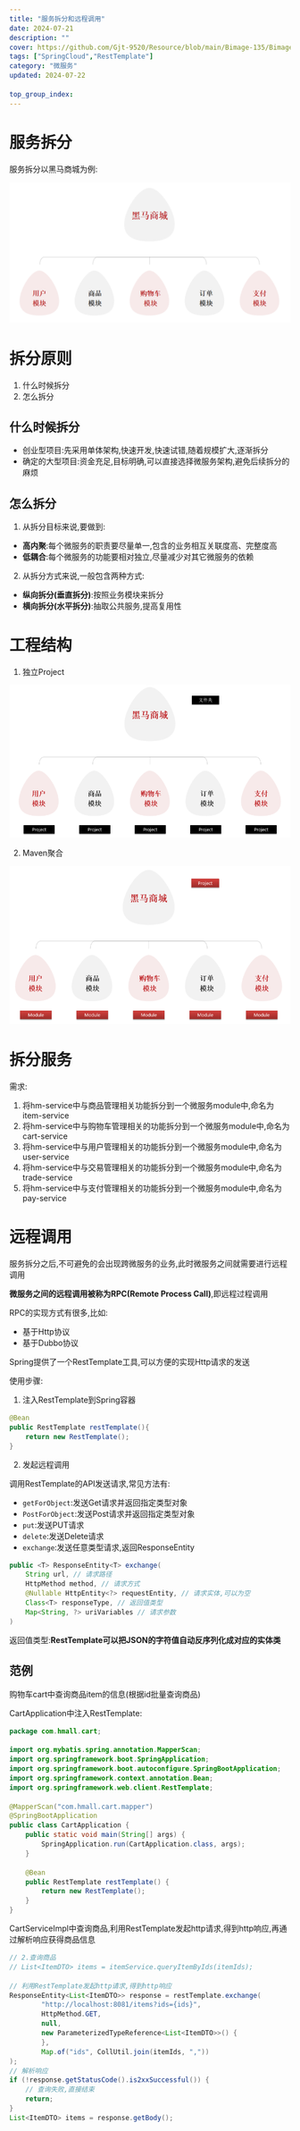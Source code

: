 ```yaml
---
title: "服务拆分和远程调用"
date: 2024-07-21
description: ""
cover: https://github.com/Gjt-9520/Resource/blob/main/Bimage-135/Bimage69.jpg?raw=true
tags: ["SpringCloud","RestTemplate"]
category: "微服务"
updated: 2024-07-22
  
top_group_index: 
---
```


# 服务拆分

服务拆分以黑马商城为例:

![黑马商城](../images/黑马商城模块.png)

# 拆分原则

1. 什么时候拆分
2. 怎么拆分

## 什么时候拆分

- 创业型项目:先采用单体架构,快速开发,快速试错,随着规模扩大,逐渐拆分
- 确定的大型项目:资金充足,目标明确,可以直接选择微服务架构,避免后续拆分的麻烦

## 怎么拆分

1. 从拆分目标来说,要做到:
- **高内聚**:每个微服务的职责要尽量单一,包含的业务相互关联度高、完整度高
- **低耦合**:每个微服务的功能要相对独立,尽量减少对其它微服务的依赖

2. 从拆分方式来说,一般包含两种方式:
- **纵向拆分(垂直拆分)**:按照业务模块来拆分
- **横向拆分(水平拆分)**:抽取公共服务,提高复用性

# 工程结构

1. 独立Project

![工程结构-独立Project](../images/工程结构-独立Project.png)

2. Maven聚合

![工程结构-Maven聚合](../images/工程结构-Maven聚合.png)

# 拆分服务

需求:
1. 将hm-service中与商品管理相关功能拆分到一个微服务module中,命名为item-service
2. 将hm-service中与购物车管理相关的功能拆分到一个微服务module中,命名为cart-service
3. 将hm-service中与用户管理相关的功能拆分到一个微服务module中,命名为user-service
4. 将hm-service中与交易管理相关的功能拆分到一个微服务module中,命名为trade-service
5. 将hm-service中与支付管理相关的功能拆分到一个微服务module中,命名为pay-service

# 远程调用

服务拆分之后,不可避免的会出现跨微服务的业务,此时微服务之间就需要进行远程调用

**微服务之间的远程调用被称为RPC(Remote Process Call)**,即远程过程调用

RPC的实现方式有很多,比如:
- 基于Http协议
- 基于Dubbo协议

Spring提供了一个RestTemplate工具,可以方便的实现Http请求的发送

使用步骤:
1. 注入RestTemplate到Spring容器

```java
@Bean
public RestTemplate restTemplate(){
    return new RestTemplate();
}
```

2. 发起远程调用

调用RestTemplate的API发送请求,常见方法有:
- `getForObject`:发送Get请求并返回指定类型对象
- `PostForObject`:发送Post请求并返回指定类型对象
- `put`:发送PUT请求
- `delete`:发送Delete请求
- `exchange`:发送任意类型请求,返回ResponseEntity

```java
public <T> ResponseEntity<T> exchange(
	String url, // 请求路径
	HttpMethod method, // 请求方式
	@Nullable HttpEntity<?> requestEntity, // 请求实体,可以为空
 	Class<T> responseType, // 返回值类型
	Map<String, ?> uriVariables // 请求参数
)
```

返回值类型:**RestTemplate可以把JSON的字符值自动反序列化成对应的实体类**

## 范例

购物车cart中查询商品item的信息(根据id批量查询商品)

CartApplication中注入RestTemplate:

```java
package com.hmall.cart;

import org.mybatis.spring.annotation.MapperScan;
import org.springframework.boot.SpringApplication;
import org.springframework.boot.autoconfigure.SpringBootApplication;
import org.springframework.context.annotation.Bean;
import org.springframework.web.client.RestTemplate;

@MapperScan("com.hmall.cart.mapper")
@SpringBootApplication
public class CartApplication {
    public static void main(String[] args) {
        SpringApplication.run(CartApplication.class, args);
    }

    @Bean
    public RestTemplate restTemplate() {
        return new RestTemplate();
    }
}
```

CartServiceImpl中查询商品,利用RestTemplate发起http请求,得到http响应,再通过解析响应获得商品信息

```java
// 2.查询商品
// List<ItemDTO> items = itemService.queryItemByIds(itemIds);

// 利用RestTemplate发起http请求,得到http响应
ResponseEntity<List<ItemDTO>> response = restTemplate.exchange(
        "http://localhost:8081/items?ids={ids}",
        HttpMethod.GET,
        null,
        new ParameterizedTypeReference<List<ItemDTO>>() {
        },
        Map.of("ids", CollUtil.join(itemIds, ","))
);
// 解析响应
if (!response.getStatusCode().is2xxSuccessful()) {
    // 查询失败,直接结束
    return;
}
List<ItemDTO> items = response.getBody();
```
